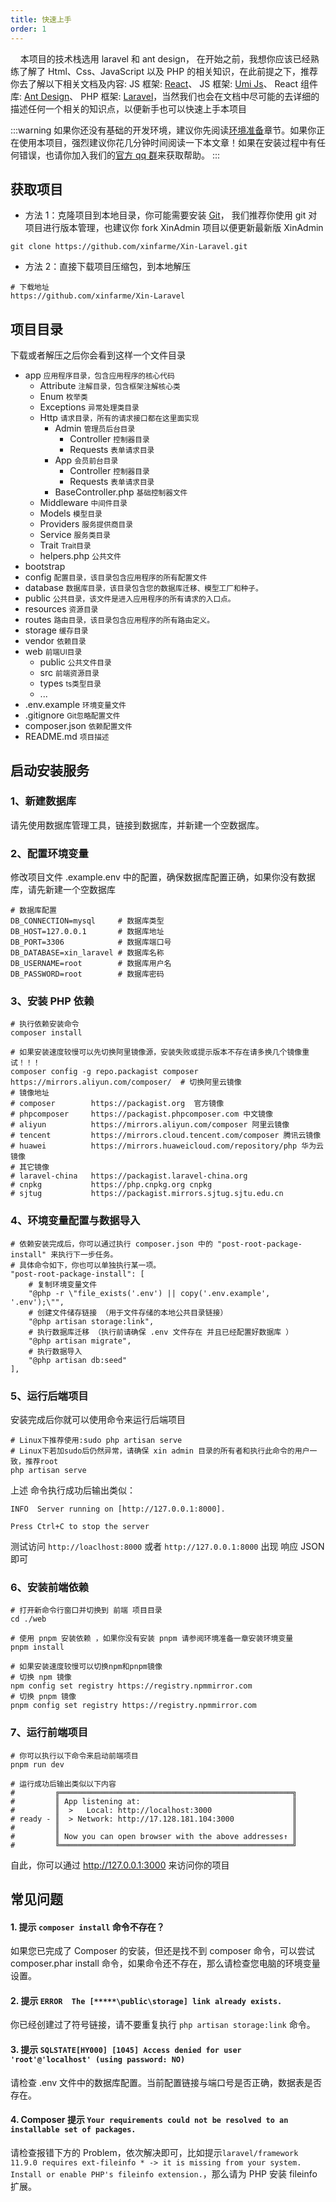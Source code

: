 ```yaml
---
title: 快速上手
order: 1
---
```


&nbsp;&nbsp;&nbsp;&nbsp;本项目的技术栈选用 laravel 和 ant design， 在开始之前，我想你应该已经熟练了解了 Html、Css、JavaScript 以及 PHP 的相关知识，在此前提之下，推荐你去了解以下相关文档及内容:
JS 框架: <a href="https://react.docschina.org/" target="_blank" rel="noreferrer">React</a>、
JS 框架: <a href="https://umijs.org/" target="_blank" rel="noreferrer">Umi Js</a>、
React 组件库: <a href="https://ant.design/index-cn/" target="_blank" rel="noreferrer">Ant Design</a>、
PHP 框架: <a href="https://laravel.com/" target="_blank" rel="noreferrer">Laravel</a>，当然我们也会在文档中尽可能的去详细的描述任何一个相关的知识点，以便新手也可以快速上手本项目

:::warning
如果你还没有基础的开发环境，建议你先阅读[环境准备](/laravel/dev)章节。如果你正在使用本项目，强烈建议你花几分钟时间阅读一下本文章！如果在安装过程中有任何错误，也请你加入我们的[官方 qq 群](/introduce/author#联系我)来获取帮助。
:::

## 获取项目

- 方法 1：克隆项目到本地目录，你可能需要安装 <a href="https://git-scm.com/book/zh/v2/%E8%B5%B7%E6%AD%A5-%E5%AE%89%E8%A3%85-Git" target="_blank" rel="noreferrer">Git</a>，
  我们推荐你使用 git 对项目进行版本管理，也建议你 fork XinAdmin 项目以便更新最新版 XinAdmin

```shell
git clone https://github.com/xinfarme/Xin-Laravel.git
```

- 方法 2：直接下载项目压缩包，到本地解压

```shell
# 下载地址
https://github.com/xinfarme/Xin-Laravel
```

## 项目目录

下载或者解压之后你会看到这样一个文件目录

<Tree>
  <ul>
    <li> app <small>应用程序目录，包含应用程序的核心代码</small>
      <ul>
        <li>Attribute <small>注解目录，包含框架注解核心类</small>
          <ul></ul>
        </li>
        <li>Enum <small>枚举类</small>
          <ul></ul>
        </li>
        <li>Exceptions <small>异常处理类目录</small>
          <ul></ul>
        </li>
        <li>Http <small>请求目录，所有的请求接口都在这里面实现</small>
          <ul>
            <li>Admin <small>管理员后台目录</small>
              <ul>
                <li>Controller <small>控制器目录</small></li>
                <li>Requests <small>表单请求目录</small></li>
              </ul>
            </li>
            <li>App <small>会员前台目录</small>
              <ul>
                <li>Controller <small>控制器目录</small></li>
                <li>Requests <small>表单请求目录</small></li>
              </ul>
            </li>
            <li>BaseController.php <small>基础控制器文件</small></li>
          </ul>
        </li>
        <li>Middleware <small>中间件目录</small>
          <ul></ul>
        </li>
        <li>Models <small>模型目录</small>
          <ul></ul>
        </li>
        <li>Providers <small>服务提供商目录</small>
          <ul></ul>
        </li>
        <li>Service <small>服务类目录</small>
          <ul></ul>
        </li>
        <li>Trait <small>Trait目录</small>
          <ul></ul>
        </li>
        <li>helpers.php <small>公共文件</small></li>
      </ul>
    </li>
    <li> bootstrap <ul></ul> </li>
    <li> config <small>配置目录，该目录包含应用程序的所有配置文件</small> <ul></ul></li>
    <li> database <small>数据库目录，该目录包含您的数据库迁移、模型工厂和种子。</small> <ul></ul></li>
    <li> public <small>公共目录，该文件是进入应用程序的所有请求的入口点。</small> <ul></ul></li>
    <li> resources <small>资源目录</small> <ul></ul></li>
    <li> routes <small>路由目录，该目录包含应用程序的所有路由定义。</small> <ul></ul></li>
    <li> storage <small>缓存目录</small> <ul></ul></li>
    <li> vendor <small>依赖目录</small> <ul></ul></li>
    <li> web <small>前端UI目录</small> <ul>
      <li>public <small>公共文件目录</small><ul></ul></li>
      <li>src <small>前端资源目录</small><ul></ul></li>
      <li>types <small>ts类型目录</small><ul></ul></li>
      <li>...</li>
    </ul></li>
    <li>.env.example <small>环境变量文件</small></li>
    <li>.gitignore <small>Git忽略配置文件</small></li>
    <li>composer.json <small>依赖配置文件</small></li>
    <li>README.md <small>项目描述</small></li>
  </ul>
</Tree>

## 启动安装服务

### 1、新建数据库

请先使用数据库管理工具，链接到数据库，并新建一个空数据库。

### 2、配置环境变量

修改项目文件 .example.env 中的配置，确保数据库配置正确，如果你没有数据库，请先新建一个空数据库

```shell
# 数据库配置
DB_CONNECTION=mysql     # 数据库类型
DB_HOST=127.0.0.1       # 数据库地址
DB_PORT=3306            # 数据库端口号
DB_DATABASE=xin_laravel # 数据库名称
DB_USERNAME=root        # 数据库用户名
DB_PASSWORD=root        # 数据库密码
```

### 3、安装 PHP 依赖

```shell
# 执行依赖安装命令
composer install

# 如果安装速度较慢可以先切换阿里镜像源，安装失败或提示版本不存在请多换几个镜像重试！！！
composer config -g repo.packagist composer https://mirrors.aliyun.com/composer/  # 切换阿里云镜像
# 镜像地址
# composer        https://packagist.org  官方镜像
# phpcomposer     https://packagist.phpcomposer.com 中文镜像
# aliyun          https://mirrors.aliyun.com/composer 阿里云镜像
# tencent         https://mirrors.cloud.tencent.com/composer 腾讯云镜像
# huawei          https://mirrors.huaweicloud.com/repository/php 华为云镜像
# 其它镜像
# laravel-china   https://packagist.laravel-china.org
# cnpkg           https://php.cnpkg.org cnpkg
# sjtug           https://packagist.mirrors.sjtug.sjtu.edu.cn

```

### 4、环境变量配置与数据导入

```shell
# 依赖安装完成后，你可以通过执行 composer.json 中的 "post-root-package-install" 来执行下一步任务。
# 具体命令如下，你也可以单独执行某一项。
"post-root-package-install": [
    # 复制环境变量文件
    "@php -r \"file_exists('.env') || copy('.env.example', '.env');\"",
    # 创建文件储存链接 （用于文件存储的本地公共目录链接）
    "@php artisan storage:link",
    # 执行数据库迁移 （执行前请确保 .env 文件存在 并且已经配置好数据库 ）
    "@php artisan migrate",
    # 执行数据导入
    "@php artisan db:seed"
],
```

### 5、运行后端项目

安装完成后你就可以使用命令来运行后端项目

```shell
# Linux下推荐使用:sudo php artisan serve
# Linux下若加sudo后仍然异常，请确保 xin admin 目录的所有者和执行此命令的用户一致，推荐root
php artisan serve
```

上述 命令执行成功后输出类似：

```shell
INFO  Server running on [http://127.0.0.1:8000].

Press Ctrl+C to stop the server
```

测试访问 `http://loaclhost:8000` 或者 `http://127.0.0.1:8000` 出现 响应 JSON 即可

### 6、安装前端依赖

```shell
# 打开新命令行窗口并切换到 前端 项目目录
cd ./web

# 使用 pnpm 安装依赖 ，如果你没有安装 pnpm 请参阅环境准备一章安装环境变量
pnpm install

# 如果安装速度较慢可以切换npm和pnpm镜像
# 切换 npm 镜像
npm config set registry https://registry.npmmirror.com
# 切换 pnpm 镜像
pnpm config set registry https://registry.npmmirror.com
```

### 7、运行前端项目

```shell
# 你可以执行以下命令来启动前端项目
pnpm run dev

# 运行成功后输出类似以下内容
#         ╔════════════════════════════════════════════════════╗
#         ║ App listening at:                                  ║
#         ║  >   Local: http://localhost:3000                  ║
# ready - ║  > Network: http://17.128.181.104:3000             ║
#         ║                                                    ║
#         ║ Now you can open browser with the above addresses↑ ║
#         ╚════════════════════════════════════════════════════╝
```

自此，你可以通过 http://127.0.0.1:3000 来访问你的项目

## 常见问题

#### 1. 提示 `composer install` 命令不存在？

如果您已完成了 Composer 的安装，但还是找不到 composer 命令，可以尝试 composer.phar install 命令，如果命令还不存在，那么请检查您电脑的环境变量设置。

#### 2. 提示 `ERROR  The [*****\public\storage] link already exists. `

你已经创建过了符号链接，请不要重复执行 `php artisan storage:link` 命令。

#### 3. 提示 `SQLSTATE[HY000] [1045] Access denied for user 'root'@'localhost' (using password: NO)`

请检查 .env 文件中的数据库配置。当前配置链接与端口号是否正确，数据表是否存在。

#### 4. Composer 提示 `Your requirements could not be resolved to an installable set of packages.`

请检查报错下方的 Problem，依次解决即可，比如提示`laravel/framework 11.9.0 requires ext-fileinfo * -> it is missing from your system. Install or enable PHP's fileinfo extension.`，那么请为 PHP 安装 fileinfo 扩展。
